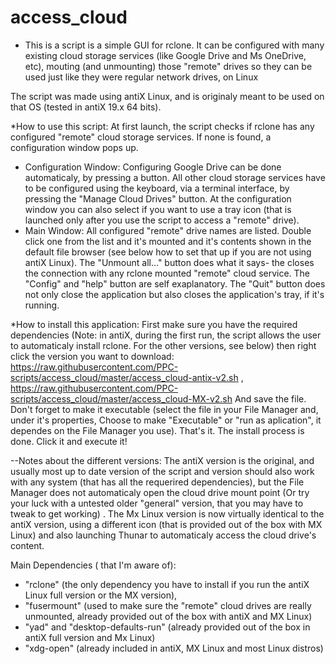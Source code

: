 # access_cloud
 * This is a script is a simple GUI for rclone.
It can be configured with many existing cloud storage services (like Google Drive and Ms OneDrive, etc), mouting (and unmounting) those "remote" drives so they can be used just like they were regular network drives, on Linux

 The script was made using antiX Linux, and is originaly meant to be used on that OS (tested in antiX 19.x 64 bits).
 
 *How to use this script:
  At first launch, the script checks if rclone has any configured "remote" cloud storage services. If none is found, a configuration window pops up.
  - Configuration Window:
  Configuring Google Drive can be done automaticaly, by pressing a button. All other cloud storage services have to be configured using the keyboard, via a terminal interface, by pressing the "Manage Cloud Drives" button.
  At the configuration window you can also select if you want to use a tray icon (that is launched only after you use the script to access a "remote" drive).
 - Main Window:
  All configured "remote" drive names are listed. Double click one from the list and it's mounted and it's contents shown in the default file browser (see below how to set that up if you are not using antiX Linux).
  The "Unmount all..." button does what it says- the closes the connection with any rclone mounted "remote" cloud service.
  The "Config" and "help" button are self exaplanatory.
  The "Quit" button does not only close the application but also closes the application's tray, if it's running.

*How to install this application:
 First make sure you have the required dependencies (Note: in antiX, during the first run, the script allows the user to automaticaly install rclone. For the other versions, see below) then right click the version you want to download:
 https://raw.githubusercontent.com/PPC-scripts/access_cloud/master/access_cloud-antix-v2.sh , https://raw.githubusercontent.com/PPC-scripts/access_cloud/master/access_cloud-MX-v2.sh
  And save the file. Don't forget to make it executable (select the file in your File Manager and, under it's properties, Choose to make "Executable" or "run as aplication", it dependes on the File Manager you use).
  That's it. The install process is done. Click it and execute it!
 
 --Notes about the different versions:
   The antiX version is the original, and usually most up to date version of the script and version should also work with any system (that has all the requerired dependencies), but the File Manager does not automaticaly open the cloud drive mount point  (Or try your luck with a untested older "general" version, that you may have to tweak to get working) .
 The Mx Linux version is now virtually identical to the antiX version, using a different icon (that is provided out of the box with MX Linux) and also launching Thunar to automaticaly access the cloud drive's content.
 
 Main Dependencies ( that I'm aware of):
- "rclone" (the only dependency you have to install if you run the antiX Linux full version or the MX version), 
- "fusermount" (used to make sure the "remote" cloud drives are really unmounted, already provided out of the box with antiX and MX Linux)
- "yad" and "desktop-defaults-run" (already provided out of the box in antiX full version and Mx Linux)
- "xdg-open" (already included in antiX, MX Linux and most Linux distros)
